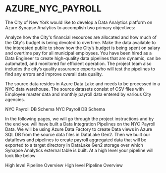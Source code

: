 # AZURE_NYC_PAYROLL
The City of New York would like to develop a Data Analytics platform on Azure Synapse Analytics to accomplish two primary objectives:

Analyze how the City's financial resources are allocated and how much of the City's budget is being devoted to overtime.
Make the data available to the interested public to show how the City’s budget is being spent on salary and overtime pay for all municipal employees.
You have been hired as a Data Engineer to create high-quality data pipelines that are dynamic, can be automated, and monitored for efficient operation. The project team also includes the city’s quality assurance experts who will test the pipelines to find any errors and improve overall data quality.

The source data resides in Azure Data Lake and needs to be processed in a NYC data warehouse. The source datasets consist of CSV files with Employee master data and monthly payroll data entered by various City agencies.

NYC Payroll DB Schema
NYC Payroll DB Schema

In the following pages, we will go through the project instructions and by the end you will have built a Data Integration Pipelines on the NYC Payroll Data. We will be using Azure Data Factory to create Data views in Azure SQL DB from the source data files in DataLake Gen2. Then we built our dataflows and pipelines to create payroll aggregated data that will be exported to a target directory in DataLake Gen2 storage over which Synapse Analytics external table is built. At a high level your pipeline will look like below


High level Pipeline Overview
High level Pipeline Overview

